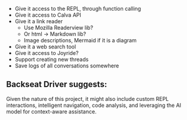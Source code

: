 * Give it access to the REPL, through function calling
* Give it access to Calva API
* Give it a link reader
  * Use Mozilla Readerview lib?
  * Or html -> Markdown lib?
  * Image descriptions, Mermaid if it is a diagram
* Give it a web search tool
* Give it access to Joyride?
* Support creating new threads
* Save logs of all conversations somewhere

## Backseat Driver suggests:

Given the nature of this project, it might also include custom REPL interactions, intelligent navigation, code analysis, and leveraging the AI model for context-aware assistance.